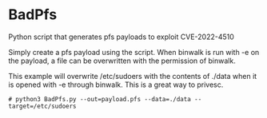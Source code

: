 # BadPfs
Python script that generates pfs payloads to exploit CVE-2022-4510

Simply create a pfs payload using the script. When binwalk is run with -e on the payload, a file can be overwritten with the permission of binwalk.

This example will overwrite /etc/sudoers with the contents of ./data when it is opened with -e through binwalk. This is a great way to privesc.
```
# python3 BadPfs.py --out=payload.pfs --data=./data --target=/etc/sudoers
```
